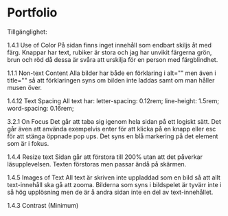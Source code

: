 # Portfolio

Tillgänglighet:

1.4.1 Use of Color
På sidan finns inget innehåll som endbart skiljs åt med färg. Knappar har text, rubiker är stora och jag har unvikit färgerna grön, brun och röd då dessa är svåra att urskilja för en person med färgblindhet. 

1.1.1 Non-text Content
Alla bilder har både en förklaring i alt="" men även i title="" så att förklaringen syns om bilden inte laddas samt om man håller musen över.

1.4.12 Text Spacing
All text har:
  letter-spacing: 0.12rem;
  line-height: 1.5rem;
   word-spacing: 0.16rem;

3.2.1 On Focus
Det går att taba sig igenom hela sidan på ett logiskt sätt. Det går även att använda exempelvis enter för att klicka på en knapp eller esc för att stänga öppnade pop ups. Det syns en blå markering på det element som är i fokus. 

1.4.4 Resize text
Sidan går att förstora till 200% utan att det påverkar läsupplevelsen. Texten förstoras men passar ändå på skärmen.

1.4.5 Images of Text
All text är skriven inte uppladdad som en bild så att allt text-innehåll ska gå att zooma. Bilderna som syns i bildspelet är tyvärr inte i så hög upplösning men de är å andra sidan inte en del av text-innehållet. 

1.4.3 Contrast (Minimum)




